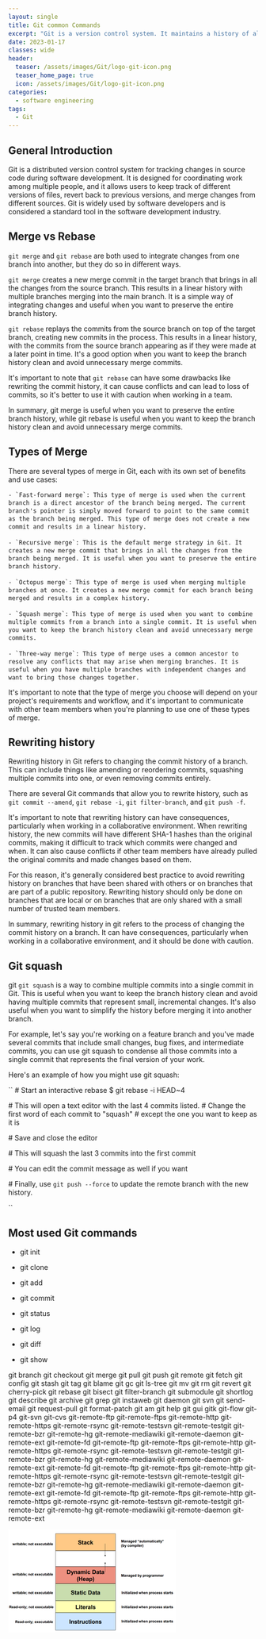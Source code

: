 ```yaml
---
layout: single
title: Git common Commands
excerpt: "Git is a version control system. It maintains a history of all changes made to the code. The changes are stored in a special database called “repository”, also known as “repo”."
date: 2023-01-17
classes: wide
header:
  teaser: /assets/images/Git/logo-git-icon.png
  teaser_home_page: true
  icon: /assets/images/Git/logo-git-icon.png
categories:
  - software engineering
tags:  
  - Git
---
```


## General Introduction

Git is a distributed version control system for tracking changes in source code during software development. It is designed for coordinating work among multiple people, and it allows users to keep track of different versions of files, revert back to previous versions, and merge changes from different sources. Git is widely used by software developers and is considered a standard tool in the software development industry.

## Merge vs Rebase

`git merge` and `git rebase` are both used to integrate changes from one branch into another, but they do so in different ways.

`git merge` creates a new merge commit in the target branch that brings in all the changes from the source branch. This results in a linear history with multiple branches merging into the main branch. It is a simple way of integrating changes and useful when you want to preserve the entire branch history.

`git rebase` replays the commits from the source branch on top of the target branch, creating new commits in the process. This results in a linear history, with the commits from the source branch appearing as if they were made at a later point in time. It's a good option when you want to keep the branch history clean and avoid unnecessary merge commits.

It's important to note that `git rebase` can have some drawbacks like rewriting the commit history, it can cause conflicts and can lead to loss of commits, so it's better to use it with caution when working in a team.

In summary, git merge is useful when you want to preserve the entire branch history, while git rebase is useful when you want to keep the branch history clean and avoid unnecessary merge commits.

## Types of Merge

There are several types of merge in Git, each with its own set of benefits and use cases:

    - `Fast-forward merge`: This type of merge is used when the current branch is a direct ancestor of the branch being merged. The current branch's pointer is simply moved forward to point to the same commit as the branch being merged. This type of merge does not create a new commit and results in a linear history.

    - `Recursive merge`: This is the default merge strategy in Git. It creates a new merge commit that brings in all the changes from the branch being merged. It is useful when you want to preserve the entire branch history.

    - `Octopus merge`: This type of merge is used when merging multiple branches at once. It creates a new merge commit for each branch being merged and results in a complex history.

    - `Squash merge`: This type of merge is used when you want to combine multiple commits from a branch into a single commit. It is useful when you want to keep the branch history clean and avoid unnecessary merge commits.

    - `Three-way merge`: This type of merge uses a common ancestor to resolve any conflicts that may arise when merging branches. It is useful when you have multiple branches with independent changes and want to bring those changes together.

It's important to note that the type of merge you choose will depend on your project's requirements and workflow, and it's important to communicate with other team members when you're planning to use one of these types of merge.

## Rewriting history

Rewriting history in Git refers to changing the commit history of a branch. This can include things like amending or reordering commits, squashing multiple commits into one, or even removing commits entirely.

There are several Git commands that allow you to rewrite history, such as `git commit --amend`, `git rebase -i`, `git filter-branch`, and `git push -f`.

It's important to note that rewriting history can have consequences, particularly when working in a collaborative environment. When rewriting history, the new commits will have different SHA-1 hashes than the original commits, making it difficult to track which commits were changed and when. It can also cause conflicts if other team members have already pulled the original commits and made changes based on them.

For this reason, it's generally considered best practice to avoid rewriting history on branches that have been shared with others or on branches that are part of a public repository. Rewriting history should only be done on branches that are local or on branches that are only shared with a small number of trusted team members.

In summary, rewriting history in git refers to the process of changing the commit history on a branch. It can have consequences, particularly when working in a collaborative environment, and it should be done with caution.

## Git squash

git `git squash` is a way to combine multiple commits into a single commit in Git. This is useful when you want to keep the branch history clean and avoid having multiple commits that represent small, incremental changes. It's also useful when you want to simplify the history before merging it into another branch.

For example, let's say you're working on a feature branch and you've made several commits that include small changes, bug fixes, and intermediate commits, you can use git squash to condense all those commits into a single commit that represents the final version of your work.

Here's an example of how you might use git squash:

``
\# Start an interactive rebase
$ git rebase -i HEAD~4

\# This will open a text editor with the last 4 commits listed.
\# Change the first word of each commit to "squash"
\# except the one you want to keep as it is

\# Save and close the editor

\# This will squash the last 3 commits into the first commit

\# You can edit the commit message as well if you want

\# Finally, use `git push --force` to update the remote branch with the new history.

``

## Most used Git commands

- git init

- git clone

- git add

- git commit

- git status

- git log

- git diff

- git show

git branch
git checkout
git merge
git pull
git push
git remote
git fetch
git config
git stash
git tag
git blame
git gc
git ls-tree
git mv
git rm
git revert
git cherry-pick
git rebase
git bisect
git filter-branch
git submodule
git shortlog
git describe
git archive
git grep
git instaweb
git daemon
git svn
git send-email
git request-pull
git format-patch
git am
git help
git gui
gitk
git-flow
git-p4
git-svn
git-cvs
git-remote-ftp
git-remote-ftps
git-remote-http
git-remote-https
git-remote-rsync
git-remote-testsvn
git-remote-testgit
git-remote-bzr
git-remote-hg
git-remote-mediawiki
git-remote-daemon
git-remote-ext
git-remote-fd
git-remote-ftp
git-remote-ftps
git-remote-http
git-remote-https
git-remote-rsync
git-remote-testsvn
git-remote-testgit
git-remote-bzr
git-remote-hg
git-remote-mediawiki
git-remote-daemon
git-remote-ext
git-remote-fd
git-remote-ftp
git-remote-ftps
git-remote-http
git-remote-https
git-remote-rsync
git-remote-testsvn
git-remote-testgit
git-remote-bzr
git-remote-hg
git-remote-mediawiki
git-remote-daemon
git-remote-ext
git-remote-fd
git-remote-ftp
git-remote-ftps
git-remote-http
git-remote-https
git-remote-rsync
git-remote-testsvn
git-remote-testgit
git-remote-bzr
git-remote-hg
git-remote-mediawiki
git-remote-daemon
git-remote-ext



![](/assets/images/Buffer-Overflow/StackVsHeap.png)
